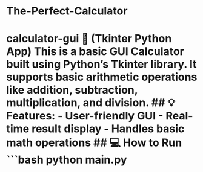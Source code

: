 # The-Perfect-Calculator
# calculator-gui 🧮 (Tkinter Python App)  This is a basic GUI Calculator built using Python’s Tkinter library.   It supports basic arithmetic operations like addition, subtraction, multiplication, and division.  ## 💡 Features: - User-friendly GUI - Real-time result display - Handles basic math operations  ## 💻 How to Run ```bash python main.py
